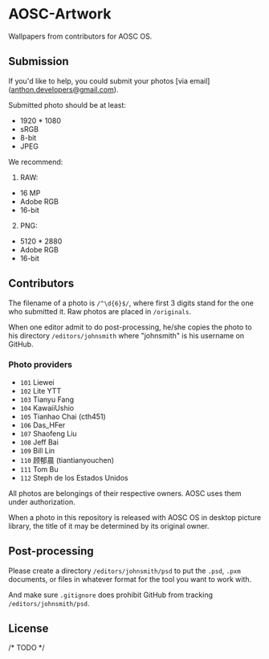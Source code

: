 # AOSC-Artwork

Wallpapers from contributors for AOSC OS.

## Submission

If you'd like to help, you could submit your photos [via email] (anthon.developers@gmail.com).

Submitted photo should be at least:

- 1920 * 1080
- sRGB
- 8-bit
- JPEG

We recommend:

1. RAW:

- 16 MP
- Adobe RGB
- 16-bit

2. PNG:

- 5120 * 2880
- Adobe RGB
- 16-bit

## Contributors

The filename of a photo is `/^\d{6}$/`, where first 3 digits stand for the one who submitted it. Raw photos are placed in `/originals`.

When one editor admit to do post-processing, he/she copies the photo to his directory `/editors/johnsmith` where "johnsmith" is his username on GitHub.

### Photo providers

- `101` Liewei
- `102` Lite YTT
- `103` Tianyu Fang
- `104` KawaiiUshio
- `105` Tianhao Chai (cth451)
- `106` Das_HFer
- `107` Shaofeng Liu
- `108` Jeff Bai
- `109` Bill Lin
- `110` 顾郁晨 (tiantianyouchen)
- `111` Tom Bu
- `112` Steph de los Estados Unidos

All photos are belongings of their respective owners. AOSC uses them under authorization.

When a photo in this repository is released with AOSC OS in desktop picture library, the title of it may be determined by its original owner.

## Post-processing

Please create a directory `/editors/johnsmith/psd` to put the `.psd`, `.pxm` documents, or files in whatever format for the tool you want to work with.

And make sure `.gitignore` does prohibit GitHub from tracking `/editors/johnsmith/psd`.

## License

/* TODO */